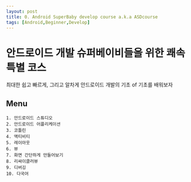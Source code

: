 ```yaml
---
layout: post
title: 0. Android SuperBaby develop course a.k.a ASDcourse
tags: [Android,Beginner,Develop]
---
```

# 안드로이드 개발 슈퍼베이비들을 위한 쾌속 특별 코스

최대한 쉽고 빠르게, 그리고 알차게 안드로이드 개발의 기초 of 기초를 배워보자
## Menu
    1. 안드로이드 스튜디오
    2. 안드로이드 어플리케이션
    3. 코틀린
    4. 액티비티
    5. 레이아웃
    6. 뷰
    7. 화면 간단하게 만들어보기
    8. 리싸이클러뷰
    9. 디버깅
    10. 다국어
